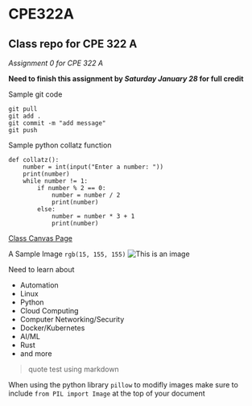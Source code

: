 # CPE322A
## Class repo for CPE 322 A 


*Assignment 0 for CPE 322 A*


**Need to finish this assignment by _Saturday January 28_ for full credit**


Sample git code
```
git pull
git add .
git commit -m "add message"
git push
```
Sample python collatz function
```
def collatz():
    number = int(input("Enter a number: "))
    print(number)
    while number != 1:
        if number % 2 == 0:
            number = number / 2
            print(number)
        else:
            number = number * 3 + 1
            print(number)
```
[Class Canvas Page](https://sit.instructure.com/courses/64902)

A Sample Image `rgb(15, 155, 155)`
![This is an image](https://external-content.duckduckgo.com/iu/?u=https%3A%2F%2Ftse3.mm.bing.net%2Fth%3Fid%3DOIP.qpHsUsFDoRIEIsS_7AZh0QHaHQ%26pid%3DApi&f=1&ipt=fa76085ef5c81c125bfbb6fcb702deb09fd6e93a29cae3f59208b83544784321&ipo=images)


Need to learn about
+ Automation
+ Linux
+ Python
+ Cloud Computing
+ Computer Networking/Security
+ Docker/Kubernetes
+ AI/ML
+ Rust
+ and more


> quote test using markdown

When using the python library `pillow` to modifly images make sure to include `from PIL import Image` at the top of your document
